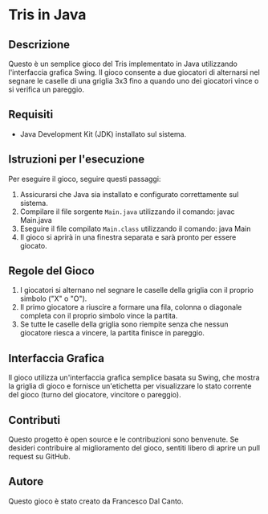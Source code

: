 # Tris in Java

## Descrizione
Questo è un semplice gioco del Tris implementato in Java utilizzando l'interfaccia grafica Swing. Il gioco consente a due giocatori di alternarsi nel segnare le caselle di una griglia 3x3 fino a quando uno dei giocatori vince o si verifica un pareggio.

## Requisiti
- Java Development Kit (JDK) installato sul sistema.

## Istruzioni per l'esecuzione
Per eseguire il gioco, seguire questi passaggi:
1. Assicurarsi che Java sia installato e configurato correttamente sul sistema.
2. Compilare il file sorgente `Main.java` utilizzando il comando: javac Main.java
3. Eseguire il file compilato `Main.class` utilizzando il comando: java Main
4. Il gioco si aprirà in una finestra separata e sarà pronto per essere giocato.

## Regole del Gioco
1. I giocatori si alternano nel segnare le caselle della griglia con il proprio simbolo ("X" o "O").
2. Il primo giocatore a riuscire a formare una fila, colonna o diagonale completa con il proprio simbolo vince la partita.
3. Se tutte le caselle della griglia sono riempite senza che nessun giocatore riesca a vincere, la partita finisce in pareggio.

## Interfaccia Grafica
Il gioco utilizza un'interfaccia grafica semplice basata su Swing, che mostra la griglia di gioco e fornisce un'etichetta per visualizzare lo stato corrente del gioco (turno del giocatore, vincitore o pareggio).

## Contributi
Questo progetto è open source e le contribuzioni sono benvenute. Se desideri contribuire al miglioramento del gioco, sentiti libero di aprire un pull request su GitHub.

## Autore
Questo gioco è stato creato da Francesco Dal Canto.

